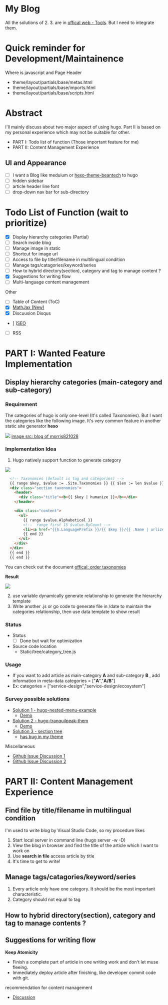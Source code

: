 # My Blog

All the solutions of 2. 3. are in [offical web - Tools](https://gohugo.io/tools/). But I need to integrate them.

# Quick reminder for Development/Maintainence

Where is javascript and Page Header
- theme/layout/partials/base/metas.html
- theme/layout/partials/base/imports.html
- theme/layout/partials/base/scripts.html


# Abstract
I'll mainly discuss about two major aspect of using hugo. Part II is based on my personal experience which may not be suitable for other.

- PART I: Todo list of function (Those important feature for me)
- PART II: Content Management Experience

## UI and Appearance 

- [ ] I want a Blog like meduium or [hexo-theme-beantech](https://github.com/YenYuHsuan/hexo-theme-beantech) to hugo
- [ ] hidden sidebar
- [ ] article header line font 
- [ ] drop-down nav bar for sub-directory
# Todo List of Function (wait to prioritize)

- [x] Display hierarchy categories (Partial)
- [ ] Search inside blog
- [ ] Manage image in static
- [ ] Shortcut for image url 
- [ ] Access to file by title/filename in multilingual condition
- [ ] Manage tags/catagories/keyword/series 
- [ ] How to hybrid directory(section), category and tag to manage content ?
- [x] Suggestions for writing flow 
- [ ] Multi-language content management

Other


- [ ] Table of Content (ToC) 
- [x] [MathJax (New)](https://gohugo.io/tutorials/mathjax/) 
- [x] Discuusion Disqus 
- [ ][SEO](https://keithpblog.org/post/hugo-website-seo/)
- [ ] RSS

# PART I: Wanted Feature Implementation

## Display hierarchy categories (main-category and sub-category)
### Requirement
The categories of hugo is only one-level (It's called Taxonomies). But I want the categories like the following image. It's very common feature in another static site generator **hexo**

![](https://raw.githubusercontent.com/ykhorzon/ykhorzon.github.io.soruce/master/static/content_img/todo_of_this_blog/1.png)
[image src: blog of morris821028 ](http://morris821028.github.io/)

    
### Implementation Idea
1. Hugo natively support function to generate category

![](https://raw.githubusercontent.com/ykhorzon/ykhorzon.github.io.soruce/master/static/content_img/todo_of_this_blog/3.png)

```html
  <!-- Taxonomies (default is tag and categories) -->
  {{ range $key, $value := .Site.Taxonomies }} {{ $len := len $value }} {{ if (not ( eq $len 0 ) ) }}
  <div class="section taxonomies">
    <header>
      <div class="title"><b>{{ $key | humanize }}</b></div>
    </header>

    <div class="content">
      <ul>
        {{ range $value.Alphabetical }}
        <!--  range first 15 $value.ByCount -->
        <li><a href="{{$.LanguagePrefix }}/{{ $key }}/{{ .Name | urlize }}">{{ .Name }} ({{.Count}})</a></li>
        {{ end }}
      </ul>
    </div>
  </div>
  {{ end }} 
  {{ end }}
``` 
You can check out the document [offical: order taxonomies](https://gohugo.io/templates/taxonomy-templates/#order-taxonomies)

__Result__

![](https://raw.githubusercontent.com/ykhorzon/ykhorzon.github.io.soruce/master/static/content_img/todo_of_this_blog/2.png)

2. use variable dynamically generate relationship to generate the hierarchy template 
3. Write another .js or go code to generate file in /date to maintain the categories relationship, then use data template to show result
### Status
- Status
    - [ ] Done but wait for optimization
- Source code location
    - Static/tree/category_tree.js 

### Usage
- If you want to add article as main-category __A__ and sub-category __B__ , add information in meta-data categories = ["__A__","__A/B__"]
- Ex: categories = ["service-design","service-design/ecosystem"]
### Survey possible solutions 

- [Solution 1 - hugo-nested-menu-example](https://github.com/vjeantet/hugo-menu-show)
  -  [Demo](http://vjeantet.github.io/hugo-menu-show/)
- [Solution 2 - hugo-tranquilpeak-them](https://github.com/kakawait/hugo-tranquilpeak-theme)
  - [Demo](https://tranquilpeak.kakawait.com/categories/)
- [Solution 3 - section tree](https://github.com/bep/hugotest)
  - [has bug in my theme](http://experiments.wemakesites.net/css3-treeview.html)

Miscellaneous

- [Github Issue Discussion 1](https://github.com/gohugoio/hugo/issues/465)
- [Github Issue Discussion 2](https://github.com/gohugoio/hugo/pull/3309)


# PART II: Content Management Experience


## Find file by title/filename in multilingual condition
I'm used to write blog by Visual Studio Code, so my procedure likes

1. Start local server in command line (hugo server -w -D)
2. View the blog in browser and find the title of the article which I want to work on
3. Use **search in file** access article by title
4. It's time to get to write!

## Manage tags/catagories/keyword/series 

1. Every article only have one category. It should be the most important characteristic.
2. Category should not equal to tag

## How to hybrid directory(section), category and tag to manage contents ?

## Suggestions for writing flow 

__Keep Atomicity__

- Finish a complete part of article in one writing work and don't let muse fleeing.
- Immediately deploy article after finishing, like developer commit code with git.


recommendation for content management
- [Discussion](https://discourse.gohugo.io/t/discussion-content-organization-best-practice/6360/2)